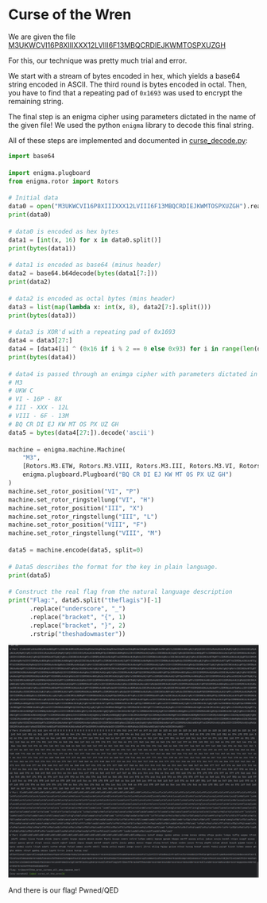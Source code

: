 # Curse of the Wren

We are given the file [M3UKWCVI16P8XIIIXXX12LVIII6F13MBQCRDIEJKWMTOSPXUZGH](./M3UKWCVI16P8XIIIXXX12LVIII6F13MBQCRDIEJKWMTOSPXUZGH)

For this, our technique was pretty much trial and error.

We start with a stream of bytes encoded in hex, which yields a base64 string encoded in ASCII.
The third round is bytes encoded in octal.
Then, you have to find that a repeating pad of `0x1693` was used to encrypt the remaining string.

The final step is an enigma cipher using parameters dictated in the name of the given file!
We used the python `enigma` library to decode this final string.

All of these steps are implemented and documented in [curse_decode.py](./curse_decode.py):

```py
import base64

import enigma.plugboard
from enigma.rotor import Rotors

# Initial data
data0 = open("M3UKWCVI16P8XIIIXXX12LVIII6F13MBQCRDIEJKWMTOSPXUZGH").read()
print(data0)

# data0 is encoded as hex bytes
data1 = [int(x, 16) for x in data0.split()]
print(bytes(data1))

# data1 is encoded as base64 (minus header)
data2 = base64.b64decode(bytes(data1[7:]))
print(data2)

# data2 is encoded as octal bytes (mins header)
data3 = list(map(lambda x: int(x, 8), data2[7:].split()))
print(bytes(data3))

# data3 is XOR'd with a repeating pad of 0x1693
data4 = data3[27:]
data4 = [data4[i] ^ (0x16 if i % 2 == 0 else 0x93) for i in range(len(data4))]
print(bytes(data4))

# data4 is passed through an enimga cipher with parameters dictated in the filename:
# M3
# UKW C
# VI - 16P - 8X
# III - XXX - 12L
# VIII - 6F - 13M
# BQ CR DI EJ KW MT OS PX UZ GH
data5 = bytes(data4[27:]).decode('ascii')

machine = enigma.machine.Machine(
    "M3",
    [Rotors.M3.ETW, Rotors.M3.VIII, Rotors.M3.III, Rotors.M3.VI, Rotors.M3.UKWC],
    enigma.plugboard.Plugboard("BQ CR DI EJ KW MT OS PX UZ GH")
)
machine.set_rotor_position("VI", "P")
machine.set_rotor_ringstellung("VI", "H")
machine.set_rotor_position("III", "X")
machine.set_rotor_ringstellung("III", "L")
machine.set_rotor_position("VIII", "F")
machine.set_rotor_ringstellung("VIII", "M")

data5 = machine.encode(data5, split=0)

# Data5 describes the format for the key in plain language.
print(data5)

# Construct the real flag from the natural language description
print("Flag:", data5.split("theflagis")[-1]
      .replace("underscore", "_")
      .replace("bracket", "{", 1)
      .replace("bracket", "}", 2)
      .rstrip("theshadowmaster"))
```

![](./_images/decoder.png)

And there is our flag! Pwned/QED


